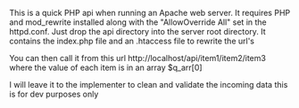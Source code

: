 This is a quick PHP api when running an Apache web server.
It requires PHP and mod_rewrite installed along with the "AllowOverride All" set in the httpd.conf.
Just drop the api directory into the server root directory. It contains the index.php file and an .htaccess file to rewrite the url's

You can then call it from this url http://localhost/api/item1/item2/item3
where the value of each item is in an array $q_arr[0]

I will leave it to the implementer to clean and validate the incoming data
this is for dev purposes only 